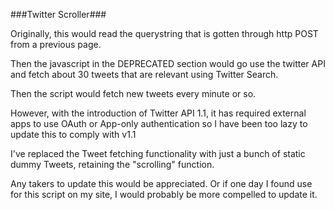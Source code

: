 ###Twitter Scroller###

Originally, this would read the querystring that is gotten through http POST from a previous page.

Then the javascript in the DEPRECATED section would go use the twitter API and fetch about 30 tweets that are relevant using Twitter Search.

Then the script would fetch new tweets every minute or so.


However, with the introduction of Twitter API 1.1, it has required external apps to use OAuth or App-only authentication so I have been too lazy to update this to comply with v1.1


I've replaced the Tweet fetching functionality with just a bunch of static dummy Tweets, retaining the "scrolling" function.


Any takers to update this would be appreciated. Or if one day I found use for this script on my site, I would probably be more compelled to update it.